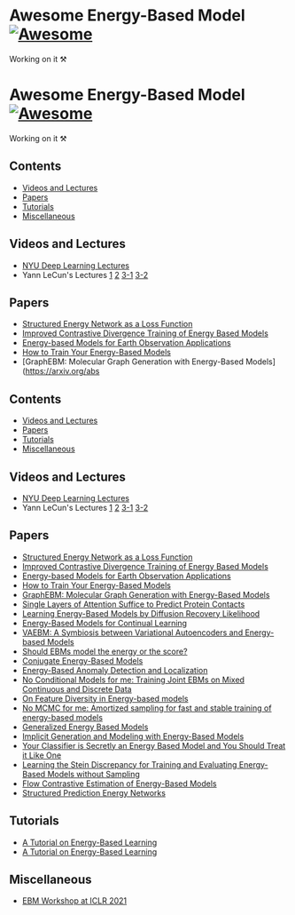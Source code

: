 # Awesome Energy-Based Model [![Awesome](https://awesome.re/badge.svg)](https://awesome.re)
Working on it ⚒️
# Awesome Energy-Based Model [![Awesome](https://awesome.re/badge.svg)](https://awesome.re)
Working on it ⚒️

## Contents

- [Videos and Lectures](#videos-and-lectures)
- [Papers](#papers)
- [Tutorials](#tutorials)
- [Miscellaneous](#miscellaneous)

## Videos and Lectures
- [NYU Deep Learning Lectures](https://atcold.github.io/NYU-DLSP21/)
- Yann LeCun's Lectures
	[1](https://www.youtube.com/watch?v=_IqJCWsSo6M&list=PL80I41oVxglJ0kTDV7i3aHBIXe65nTxE7&index=5) [2](https://www.youtube.com/watch?v=P2podqIHR98&list=PL80I41oVxglJ0kTDV7i3aHBIXe65nTxE7&index=4) [3-1](https://www.youtube.com/watch?v=FDIW3eAr-U0&list=PL80I41oVxglJ0kTDV7i3aHBIXe65nTxE7&index=3) [3-2](https://www.youtube.com/watch?v=Grhz8RXYfxw&list=PL80I41oVxglJ0kTDV7i3aHBIXe65nTxE7&index=2)


## Papers
- [Structured Energy Network as a Loss Function](https://openreview.net/forum?id=F0DowhX7_x)
- [Improved Contrastive Divergence Training of Energy Based Models](https://www.google.com/url?q=https%3A%2F%2Fopenreview.net%2Fforum%3Fid%3DYQEoCEM3tQg&sa=D&sntz=1&usg=AOvVaw3CmcdlgdOO3cIn9kWVqK1i)
- [Energy-based Models for Earth Observation Applications](https://www.google.com/url?q=https%3A%2F%2Fopenreview.net%2Fforum%3Fid%3D1CtqZ1MvAFp&sa=D&sntz=1&usg=AOvVaw0A52KbUC6aztUXNUwzuQ8N)
- [How to Train Your Energy-Based Models](https://arxiv.org/abs/2101.03288)
- [GraphEBM: Molecular Graph Generation with Energy-Based Models](https://arxiv.org/abs
## Contents

- [Videos and Lectures](#videos-and-lectures)
- [Papers](#papers)
- [Tutorials](#tutorials)
- [Miscellaneous](#miscellaneous)

## Videos and Lectures
- [NYU Deep Learning Lectures](https://atcold.github.io/NYU-DLSP21/)
- Yann LeCun's Lectures
	[1](https://www.youtube.com/watch?v=_IqJCWsSo6M&list=PL80I41oVxglJ0kTDV7i3aHBIXe65nTxE7&index=5) [2](https://www.youtube.com/watch?v=P2podqIHR98&list=PL80I41oVxglJ0kTDV7i3aHBIXe65nTxE7&index=4) [3-1](https://www.youtube.com/watch?v=FDIW3eAr-U0&list=PL80I41oVxglJ0kTDV7i3aHBIXe65nTxE7&index=3) [3-2](https://www.youtube.com/watch?v=Grhz8RXYfxw&list=PL80I41oVxglJ0kTDV7i3aHBIXe65nTxE7&index=2)


## Papers
- [Structured Energy Network as a Loss Function](https://openreview.net/forum?id=F0DowhX7_x)
- [Improved Contrastive Divergence Training of Energy Based Models](https://www.google.com/url?q=https%3A%2F%2Fopenreview.net%2Fforum%3Fid%3DYQEoCEM3tQg&sa=D&sntz=1&usg=AOvVaw3CmcdlgdOO3cIn9kWVqK1i)
- [Energy-based Models for Earth Observation Applications](https://www.google.com/url?q=https%3A%2F%2Fopenreview.net%2Fforum%3Fid%3D1CtqZ1MvAFp&sa=D&sntz=1&usg=AOvVaw0A52KbUC6aztUXNUwzuQ8N)
- [How to Train Your Energy-Based Models](https://arxiv.org/abs/2101.03288)
- [GraphEBM: Molecular Graph Generation with Energy-Based Models](https://arxiv.org/abs/2102.00546)
- [Single Layers of Attention Suffice to Predict Protein Contacts](https://www.google.com/url?q=https%3A%2F%2Fopenreview.net%2Fforum%3Fid%3Dbyj2AP4KRtf&sa=D&sntz=1&usg=AOvVaw2FKlOEtjMhEi3yhAomf9Hu)
- [Learning Energy-Based Models by Diffusion Recovery Likelihood](http://www.stat.ucla.edu/~ruiqigao/drl/paper.pdf)
- [Energy-Based Models for Continual Learning](https://www.google.com/url?q=https%3A%2F%2Fopenreview.net%2Fforum%3Fid%3DCouJO4KkGWQ&sa=D&sntz=1&usg=AOvVaw2Fz7O_WWS38mJTczFhII_5)
- [VAEBM: A Symbiosis between Variational Autoencoders and Energy-based Models](https://arxiv.org/abs/2010.00654)
- [Should EBMs model the energy or the score?](https://www.google.com/url?q=https%3A%2F%2Fopenreview.net%2Fforum%3Fid%3D9AS-TF2jRNb&sa=D&sntz=1&usg=AOvVaw2izaoEVUG2BL45tgCIHUUK)
- [Conjugate Energy-Based Models](https://www.google.com/url?q=https%3A%2F%2Fopenreview.net%2Fforum%3Fid%3DAsc_uGR8OkU&sa=D&sntz=1&usg=AOvVaw3GbqNq2od2qo5-8dAs53qp)
- [Energy-Based Anomaly Detection and Localization](https://www.google.com/url?q=https%3A%2F%2Fopenreview.net%2Fforum%3Fid%3Dbqt439w7v2S&sa=D&sntz=1&usg=AOvVaw3KYspjxFW20Dy7cwwstpt4)
- [No Conditional Models for me: Training Joint EBMs on Mixed Continuous and Discrete Data](https://www.google.com/url?q=https%3A%2F%2Fopenreview.net%2Fforum%3Fid%3DobP4120Bt34&sa=D&sntz=1&usg=AOvVaw03VaV_nAIfovWeihu7yels)
- [On Feature Diversity in Energy-based models](https://www.google.com/url?q=https%3A%2F%2Fopenreview.net%2Fforum%3Fid%3Dks3Q08yy66r&sa=D&sntz=1&usg=AOvVaw1gJ2tI50B5PfqVXKmmXZqI)
- [No MCMC for me: Amortized sampling for fast and stable training of energy-based models](https://arxiv.org/abs/2010.04230)
- [Generalized Energy Based Models](https://arxiv.org/abs/2003.05033)
- [Implicit Generation and Modeling with Energy-Based Models](https://arxiv.org/abs/1903.08689)
- [Your Classifier is Secretly an Energy Based Model and You Should Treat it Like One](https://arxiv.org/abs/1912.03263)
- [Learning the Stein Discrepancy for Training and Evaluating Energy-Based Models without Sampling](https://arxiv.org/abs/2002.05616)
- [Flow Contrastive Estimation of Energy-Based Models](https://openaccess.thecvf.com/content_CVPR_2020/papers/Gao_Flow_Contrastive_Estimation_of_Energy-Based_Models_CVPR_2020_paper.pdf)
- [Structured Prediction Energy Networks](https://arxiv.org/abs/1511.06350)

## Tutorials
- [A Tutorial on Energy­-Based Learning](https://www.cs.toronto.edu/~vnair/ciar/lecun1.pdf)
- [A Tutorial on Energy-Based Learning](https://yann.lecun.com/exdb/publis/pdf/lecun-06.pdf)


## Miscellaneous
- [EBM Workshop at ICLR 2021](https://sites.google.com/view/ebm-workshop-iclr2021/home?authuser=0)

